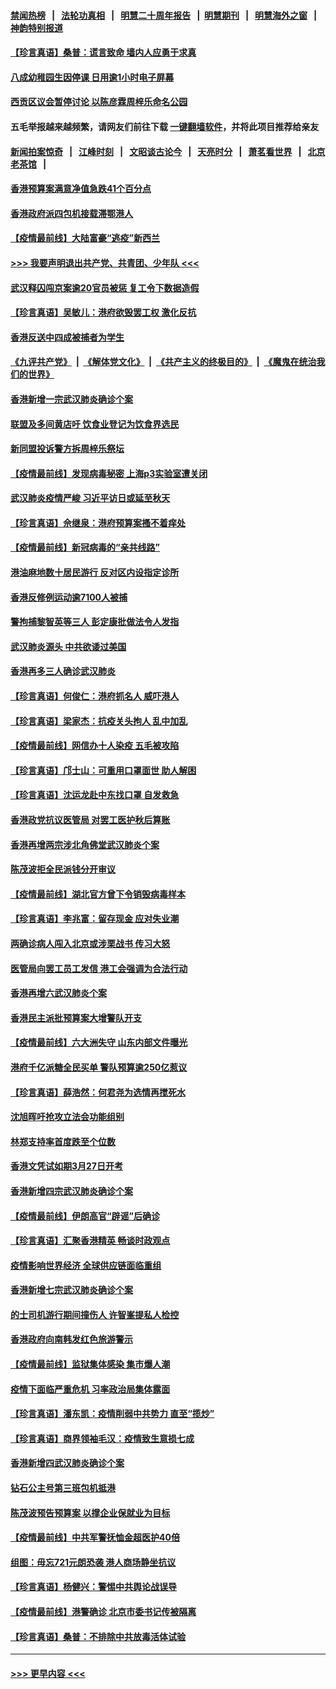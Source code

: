 #### [禁闻热榜](热点新闻.md?=0)  &nbsp;&nbsp;|&nbsp;&nbsp; [法轮功真相](https://github.com/gfw-breaker/truth/blob/master/README.md?=0) &nbsp;&nbsp;|&nbsp;&nbsp; [明慧二十周年报告](https://github.com/gfw-breaker/mh-reports/blob/master/README.md?=0) &nbsp;&nbsp;|&nbsp;&nbsp;[明慧期刊](https://github.com/gfw-breaker/mh-qikan) &nbsp;&nbsp;|&nbsp;&nbsp; [明慧海外之窗](https://github.com/gfw-breaker/mh-news/blob/master/README.md?=0) &nbsp;&nbsp;|&nbsp;&nbsp; [神韵特别报道](https://github.com/gfw-breaker/mh-news/blob/master/shenyun.md?=0)
#### [【珍言真语】桑普：谎言致命 墙内人应勇于求真](../pages/nsc415/n11915169.md?t=03050731) 
#### [八成幼稚园生因停课 日用逾1小时电子屏幕](../pages/nsc415/n11913263.md?t=03050731) 
#### [西贡区议会暂停讨论 以陈彦霖周梓乐命名公园](../pages/nsc415/n11913248.md?t=03050731) 
#### 五毛举报越来越频繁，请网友们前往下载 [一键翻墙软件](https://github.com/gfw-breaker/ssr-accounts)，并将此项目推荐给亲友
#### [新闻拍案惊奇](https://github.com/gfw-breaker/banned-news/blob/master/pages/link4.md) &nbsp;&nbsp;|&nbsp;&nbsp; [江峰时刻](https://github.com/gfw-breaker/banned-news/blob/master/pages/link4.md) &nbsp;&nbsp;|&nbsp;&nbsp; [文昭谈古论今](https://github.com/gfw-breaker/banned-news/blob/master/pages/link4.md) &nbsp;&nbsp;|&nbsp;&nbsp; [天亮时分](https://github.com/gfw-breaker/banned-news/blob/master/pages/link4.md) &nbsp;&nbsp;|&nbsp;&nbsp; [萧茗看世界](https://github.com/gfw-breaker/banned-news/blob/master/pages/link4.md) &nbsp;&nbsp;|&nbsp;&nbsp; [北京老茶馆](https://github.com/gfw-breaker/banned-news/blob/master/pages/link4.md) &nbsp;&nbsp;|&nbsp;&nbsp; 
#### [香港预算案满意净值急跌41个百分点](../pages/nsc415/n11913236.md?t=03050731) 
#### [香港政府派四包机接载滞鄂港人](../pages/nsc415/n11913211.md?t=03050731) 
#### [【疫情最前线】大陆富豪“逃疫”新西兰](../pages/nsc415/n11913160.md?t=03050731) 
#### [>>> 我要声明退出共产党、共青团、少年队 <<<](https://github.com/begood0513/goodnews/blob/master/quit/letter.md) 
#### [武汉释囚闯京案逾20官员被惩 复工令下数据造假](../pages/nsc415/n11912743.md?t=03050731) 
#### [【珍言真语】吴敏儿：港府欲毁罢工权 激化反抗](../pages/nsc415/n11912457.md?t=03050731) 
#### [香港反送中四成被捕者为学生](../pages/nsc415/n11910730.md?t=03050731) 
#### [《九评共产党》](https://github.com/begood0513/9ping.md/blob/master/README.md) &nbsp;|&nbsp; [《解体党文化》](../../../../jtdwh.md/blob/master/README.md)  &nbsp;|&nbsp; [《共产主义的终极目的》](../../../../gczydzjmd.md/blob/master/README.md) &nbsp;|&nbsp; [《魔鬼在统治我们的世界》](../../../../mgztzwmdsj.md/blob/master/README.md) 
#### [香港新增一宗武汉肺炎确诊个案](../pages/nsc415/n11910724.md?t=03050731) 
#### [联盟及多间黄店吁 饮食业登记为饮食界选民](../pages/nsc415/n11910718.md?t=03050731) 
#### [新同盟投诉警方拆周梓乐祭坛](../pages/nsc415/n11910707.md?t=03050731) 
#### [【疫情最前线】发现病毒秘密 上海p3实验室遭关闭](../pages/nsc415/n11910640.md?t=03050731) 
#### [武汉肺炎疫情严峻 习近平访日或延至秋天](../pages/nsc415/n11910570.md?t=03050731) 
#### [【珍言真语】佘继泉：港府预算案搔不着痒处](../pages/nsc415/n11910011.md?t=03050731) 
#### [【疫情最前线】新冠病毒的“亲共线路”](../pages/nsc415/n11907734.md?t=03050731) 
#### [港油麻地数十居民游行 反对区内设指定诊所](../pages/nsc415/n11907900.md?t=03050731) 
#### [香港反修例运动逾7100人被捕](../pages/nsc415/n11907922.md?t=03050731) 
#### [警拘捕黎智英等三人 彭定康批做法令人发指](../pages/nsc415/n11907905.md?t=03050731) 
#### [武汉肺炎源头 中共欲诿过美国](../pages/nsc415/n11907665.md?t=03050731) 
#### [香港再多三人确诊武汉肺炎](../pages/nsc415/n11907846.md?t=03050731) 
#### [【珍言真语】何俊仁：港府抓名人 威吓港人](../pages/nsc415/n11907561.md?t=03050731) 
#### [【珍言真语】梁家杰：抗疫关头拘人 乱中加乱](../pages/nsc415/n11907444.md?t=03050731) 
#### [【疫情最前线】网信办十人染疫 五毛被攻陷](../pages/nsc415/n11903757.md?t=03050731) 
#### [【珍言真语】邝士山：可重用口罩面世 助人解困](../pages/nsc415/n11903875.md?t=03050731) 
#### [【珍言真语】沈运龙赴中东找口罩 自发救急](../pages/nsc415/n11903291.md?t=03050731) 
#### [香港政党抗议医管局 对罢工医护秋后算账](../pages/nsc415/n11901746.md?t=03050731) 
#### [香港再增两宗涉北角佛堂武汉肺炎个案](../pages/nsc415/n11901737.md?t=03050731) 
#### [陈茂波拒全民派钱分开审议](../pages/nsc415/n11901672.md?t=03050731) 
#### [【疫情最前线】湖北官方曾下令销毁病毒样本](../pages/nsc415/n11901518.md?t=03050731) 
#### [【珍言真语】李兆富：留存现金 应对失业潮](../pages/nsc415/n11901448.md?t=03050731) 
#### [两确诊病人闯入北京或涉栗战书 传习大怒](../pages/nsc415/n11901180.md?t=03050731) 
#### [医管局向罢工员工发信 港工会强调为合法行动](../pages/nsc415/n11898870.md?t=03050731) 
#### [香港再增六武汉肺炎个案](../pages/nsc415/n11898843.md?t=03050731) 
#### [香港民主派批预算案大增警队开支](../pages/nsc415/n11898813.md?t=03050731) 
#### [【疫情最前线】六大洲失守 山东内部文件曝光](../pages/nsc415/n11898455.md?t=03050731) 
#### [港府千亿派糖全民买单 警队预算逾250亿惹议](../pages/nsc415/n11898608.md?t=03050731) 
#### [【珍言真语】薛浩然：何君尧为选情再搅死水](../pages/nsc415/n11898269.md?t=03050731) 
#### [沈旭晖吁抢攻立法会功能组别](../pages/nsc415/n11896084.md?t=03050731) 
#### [林郑支持率首度跌至个位数](../pages/nsc415/n11896058.md?t=03050731) 
#### [香港文凭试如期3月27日开考](../pages/nsc415/n11896055.md?t=03050731) 
#### [香港新增四宗武汉肺炎确诊个案](../pages/nsc415/n11896040.md?t=03050731) 
#### [【疫情最前线】伊朗高官“辟谣”后确诊](../pages/nsc415/n11895902.md?t=03050731) 
#### [【珍言真语】汇聚香港精英 畅谈时政观点](../pages/nsc415/n11895733.md?t=03050731) 
#### [疫情影响世界经济 全球供应链面临重组](../pages/nsc415/n11895634.md?t=03050731) 
#### [香港新增七宗武汉肺炎确诊个案](../pages/nsc415/n11893498.md?t=03050731) 
#### [的士司机游行期间撞伤人 许智峯提私人检控](../pages/nsc415/n11893483.md?t=03050731) 
#### [香港政府向南韩发红色旅游警示](../pages/nsc415/n11893398.md?t=03050731) 
#### [【疫情最前线】监狱集体感染 集市爆人潮](../pages/nsc415/n11893181.md?t=03050731) 
#### [疫情下面临严重危机  习率政治局集体露面](../pages/nsc415/n11893305.md?t=03050731) 
#### [【珍言真语】潘东凯：疫情削弱中共势力 直至“揽炒”](../pages/nsc415/n11892866.md?t=03050731) 
#### [【珍言真语】商界领袖毛汉：疫情致生意损七成](../pages/nsc415/n11890348.md?t=03050731) 
#### [香港新增四武汉肺炎确诊个案](../pages/nsc415/n11890610.md?t=03050731) 
#### [钻石公主号第三班包机抵港](../pages/nsc415/n11890645.md?t=03050731) 
#### [陈茂波预告预算案 以撑企业保就业为目标](../pages/nsc415/n11890574.md?t=03050731) 
#### [【疫情最前线】中共军警抚恤金超医护40倍](../pages/nsc415/n11890458.md?t=03050731) 
#### [组图：毋忘721元朗恐袭 港人商场静坐抗议](../pages/nsc415/n11876882.md?t=03050731) 
#### [【珍言真语】杨健兴：警惕中共舆论战误导](../pages/nsc415/n11888131.md?t=03050731) 
#### [【疫情最前线】港警确诊 北京市委书记传被隔离](../pages/nsc415/n11886872.md?t=03050731) 
#### [【珍言真语】桑普：不排除中共放毒活体试验](../pages/nsc415/n11886832.md?t=03050731) 

----
#### [ >>> 更早内容 <<< ](../indexes/nsc415-earlier.md)
